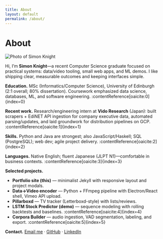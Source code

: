 ```yaml
---
title: About
layout: default
permalink: /about/
---
```


# About

<!-- Right-aligned headshot; the CSS below handles sizing/float -->
<img src="{{ '/assets/img/headshot.jpg' | relative_url }}" alt="Photo of Simon Knight" class="headshot" loading="lazy">

Hi, I’m **Simon Knight**—a recent Computer Science graduate focused on practical systems: data/video tooling, small web apps, and ML demos. I like shipping clear, measurable outcomes and keeping interfaces simple.

**Education.** MSc (Informatics/Computer Science), University of Edinburgh (2:1 overall; 80% dissertation). Coursework emphasized data science, databases, ML, and software engineering. :contentReference[oaicite:0]{index=0}

**Recent work.** Research/engineering intern at **Vido Research** (Japan): built scrapers + EdiNET API ingestion for company executive data, automated parsing/updates, and laid groundwork for distribution pipelines on GCP. :contentReference[oaicite:1]{index=1}

**Skills.** Python and Java are strongest; also JavaScript/Haskell; SQL (PostgreSQL); web dev; agile project delivery. :contentReference[oaicite:2]{index=2}

**Languages.** Native English; fluent Japanese (JLPT N1)—comfortable in business contexts. :contentReference[oaicite:3]{index=3}

**Selected projects.**
- **Portfolio site (this)** — minimalist Jekyll with responsive layout and project modals.  
- **Data→Video encoder** — Python + FFmpeg pipeline with Electron/React shell, Vimeo API upload.  
- **Pillarboxd** — TV tracker (Letterboxd-style) with lists/reviews.  
- **LSTM Stock Predictor (demo)** — sequence modeling with rolling backtests and baselines. :contentReference[oaicite:4]{index=4}
- **Corpora Builder** — audio ingestion, VAD segmentation, labeling, and export. :contentReference[oaicite:5]{index=5}

**Contact.** <a href="mailto:knigsd@icloud.com?subject=Portfolio%20Inquiry&body=Hi,%20Simon.%0D%0APromising%20Portfolio!%20Email%20me%20when%20its%20done!%0D%0ARegards">Email me</a> · <a href="https://github.com/simondsknight" target="_blank" rel="noopener">GitHub</a> · <a href="https://www.linkedin.com/in/simon-knight-a37643230" target="_blank" rel="noopener">LinkedIn</a>
